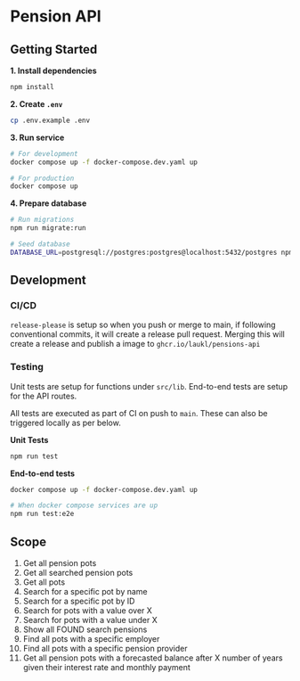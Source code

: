 # Pension API

## Getting Started

**1. Install dependencies**

```bash
npm install
```

**2. Create `.env`**

```bash
cp .env.example .env
```

**3. Run service**

```bash
# For development
docker compose up -f docker-compose.dev.yaml up

# For production
docker compose up
```

**4. Prepare database**

```bash
# Run migrations
npm run migrate:run

# Seed database
DATABASE_URL=postgresql://postgres:postgres@localhost:5432/postgres npm run seed
```

## Development

### CI/CD

`release-please` is setup so when you push or merge to main, if following conventional commits, it will create a release pull request. Merging this will create a release and publish a image to `ghcr.io/laukl/pensions-api`

### Testing

Unit tests are setup for functions under `src/lib`. End-to-end tests are setup for the API routes.

All tests are executed as part of CI on push to `main`. These can also be triggered locally as per below.

**Unit Tests**

```bash
npm run test
```

**End-to-end tests**

```bash
docker compose up -f docker-compose.dev.yaml up

# When docker compose services are up
npm run test:e2e
```

## Scope

1. Get all pension pots
2. Get all searched pension pots
3. Get all pots
4. Search for a specific pot by name
5. Search for a specific pot by ID
6. Search for pots with a value over X
7. Search for pots with a value under X
8. Show all FOUND search pensions
9. Find all pots with a specific employer
10. Find all pots with a specific pension provider
11. Get all pension pots with a forecasted balance after X number of years given their interest rate and monthly payment
